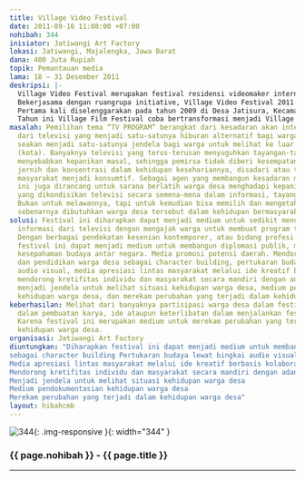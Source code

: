 ```yaml
---
title: Village Video Festival
date: 2011-09-16 11:08:00 +07:00
nohibah: 344
inisiator: Jatiwangi Art Factory
lokasi: Jatiwangi, Majalengka, Jawa Barat
dana: 400 Juta Rupiah
topik: Pemantauan media
lama: 18 – 31 Desember 2011
deskripsi: |-
  Village Video Festival merupakan festival residensi videomaker internasional. Videomaker disini termasuk pembuat film, seniman yang biasa menggunakan media audio visual, video documentator atau bidang profesi lain yang juga menggunakan media audio visual sebagai pendekatan atau karyanya. Videomaker diajak untuk residensi selama 2 minggu. Disebar ke berbagai desa, ditempatkan di rumah penduduk untuk berkolaborasi bersama warga, komunitas, ataupun pemerintahan desa, melakukan berbagai pendekatan, hingga selanjutnya dapat membuat sebuah karya kolaboratif sebagai cara untuk mengarsipkan kehidupan desa dan warganya.
  Bekerjasama dengan ruangrupa initiative, Village Video Festival 2011 melibatkan 5 Negara dengan 4 partisipan dari Indonesia dan 4 participant dari Negara lain dan di kuratori oleh Ade Darmawan. Tema yang dipilih pada tahun ini adalah “TV PROGRAM”. Pemilihan tema “TV PROGRAM” berangkat dari kesadaran akan intensitas informasi dari televisi yang menjadi satu-satunya hiburan alternatif bagi warga desa. Televisi seakan menjadi satu-satunya jendela bagi warga untuk melihat ke luar desa mereka (kota). Banyaknya televisi yang terus-terusan menyuguhkan tayangan-tayangan yang menyebabkan kepanikan masal, sehingga pemirsa tidak diberi kesempatan untuk berpikir jernih dan konsentrasi dalam kehidupan kesehariannya, disadari atau tidak, membuat masyarakat menjadi konsumtif. Sebagai agen yang membangun kesadaran media, festival ini juga dirancang untuk sarana berlatih warga desa menghadapi kepanikan-kepanikan yang dikondisikan televisi secara semena-mena dalam informasi, tayangan dan iklan-iklan. Bukan untuk melawannya, tapi untuk kemudian bisa memilih dan mengetahui apa yang sebenarnya dibutuhkan warga desa tersebut dalam kehidupan bermasyarakat.
  Pertama kali diselenggarakan pada tahun 2009 di Desa Jatisura, Kecamatan Jatiwangi, Kabupaten Majalengka oleh Jatiwangi art Factory bekerjasama dengan Sunday Screen; komunitas yang concern terhadap video dari Bandung. Awalnya festival ini bernama Village Film Festival. Pada tahun pertama Sunday Screen melakukan residensi selama 2 minggu di lima dusun di Desa Jatisura, yakni: Dusun Pon, Dusun Pahing, Dusun Manis, Dusun Kliwon, dan Dusun Wates, bekerja bersama warga membuat sebuah film partisipatif (participatory video). Kemudian Pada tahun 2010 Village Film Festival melibatkan 4 participant dari 4 Negara, mereka kemudian disebar ke 4 Desa dan tinggal dirumah penduduk selama 2 minggu untuk kemudian berinteraksi dan berkolaborasi dengan warga desa, memetakan masalah dan mengeksekusinya dengan membuat sebuah film.
  Tahun ini Village Film Festival coba bertransformasi menjadi Village Video Festival, karena video dirasa lebih representatif dan leluasa dalam menjelaskan sesuatu ketimbang film, cakupannya bisa video iklan layanan masyarakat, video profile desa, film, animasi, dokumenter, video art, dll.
masalah: Pemilihan tema “TV PROGRAM” berangkat dari kesadaran akan intensitas informasi
  dari televisi yang menjadi satu-satunya hiburan alternatif bagi warga desa. Televisi
  seakan menjadi satu-satunya jendela bagi warga untuk melihat ke luar desa mereka
  (kota). Banyaknya televisi yang terus-terusan menyuguhkan tayangan-tayangan yang
  menyebabkan kepanikan masal, sehingga pemirsa tidak diberi kesempatan untuk berpikir
  jernih dan konsentrasi dalam kehidupan kesehariannya, disadari atau tidak, membuati
  masyarakat menjadi konsumtif. Sebagai agen yang membangun kesadaran media, festival
  ini juga dirancang untuk sarana berlatih warga desa menghadapi kepanikan-kepanikan
  yang dikondisikan televisi secara semena-mena dalam informasi, tayangan dan iklan-iklan.
  Bukan untuk melawannya, tapi untuk kemudian bisa memilih dan mengetahui apa yang
  sebenarnya dibutuhkan warga desa tersebut dalam kehidupan bermasyarakat.
solusi: Festival ini diharapkan dapat menjadi medium untuk sedikit menurunkan intensitas
  informasi dari televisi dengan mengajak warga untuk membuat program televisi sendiri.
  Dengan berbagai pendekatan kesenian kontemporer, atau bidang profesi lain. Diharapkan
  festival ini dapat menjadi medium untuk membangun diplomasi publik, meningkatkan
  kesepahaman budaya antar negara. Media promosi potensi daerah. Mendorong penyadaran
  dan pendidikan warga desa sebagai character building, pertukaran budaya lewat bingkai
  audio visual, media apresiasi lintas masyarakat melalui ide kreatif berbasis kolaborasi,
  mendorong kretifitas individu dan masyarakat secara mandiri dengan adanya festival,
  menjadi jendela untuk melihat situasi kehidupan warga desa, medium pendokumentasian
  kehidupan warga desa, dan merekam perubahan yang terjadi dalam kehidupan warga desa
keberhasilan: Melihat dari banyaknya partisipasi warga desa dalam festival ini, baik
  dalam pembuatan karya, ide ataupun keterlibatan dalam menjalankan festival ini.
  Karena festival ini merupakan medium untuk merekam perubahan yang terjadi dalam
  kehidupan warga desa.
organisasi: Jatiwangi Art Factory
diuntungkan: "Diharapkan festival ini dapat menjadi medium untuk membangun diplomasi publik Meningkatkan kesepahaman budaya antar negara. Media promosi potensi daerah. Mendorong penyadaran dan pendidikan warga desa
sebagai character building Pertukaran budaya lewat bingkai audio visual.
Media apresiasi lintas masyarakat melalui ide kreatif berbasis kolaborasi
Mendorong kretifitas individu dan masyarakat secara mandiri dengan adanya festival
Menjadi jendela untuk melihat situasi kehidupan warga desa
Medium pendokumentasian kehidupan warga desa
Merekam perubahan yang terjadi dalam kehidupan warga desa"
layout: hibahcmb
---
```


![344](/static/img/hibahcmb/344.png){: .img-responsive }{: width="344" }

### {{ page.nohibah }} - {{ page.title }}

---
